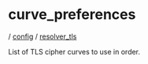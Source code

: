 # curve_preferences

/ [config](/ref/config/index.md) / [resolver_tls](/ref/config/config/resolver_tls/index.md)

List of TLS cipher curves to use in order.
